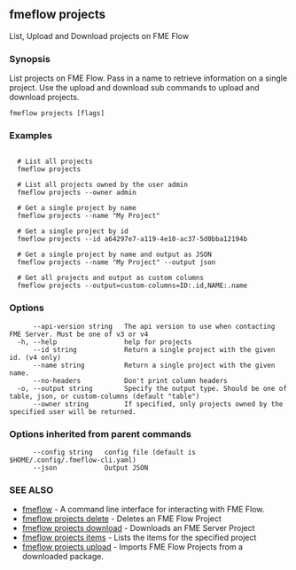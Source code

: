 ## fmeflow projects

List, Upload and Download projects on FME Flow

### Synopsis

List projects on FME Flow. Pass in a name to retrieve information on a single project. Use the upload and download sub commands to upload and download projects.

```
fmeflow projects [flags]
```

### Examples

```

  # List all projects
  fmeflow projects

  # List all projects owned by the user admin
  fmeflow projects --owner admin
  
  # Get a single project by name
  fmeflow projects --name "My Project"
  
  # Get a single project by id
  fmeflow projects --id a64297e7-a119-4e10-ac37-5d0bba12194b
  
  # Get a single project by name and output as JSON
  fmeflow projects --name "My Project" --output json
  
  # Get all projects and output as custom columns
  fmeflow projects --output=custom-columns=ID:.id,NAME:.name
```

### Options

```
      --api-version string   The api version to use when contacting FME Server. Must be one of v3 or v4
  -h, --help                 help for projects
      --id string            Return a single project with the given id. (v4 only)
      --name string          Return a single project with the given name.
      --no-headers           Don't print column headers
  -o, --output string        Specify the output type. Should be one of table, json, or custom-columns (default "table")
      --owner string         If specified, only projects owned by the specified user will be returned.
```

### Options inherited from parent commands

```
      --config string   config file (default is $HOME/.config/.fmeflow-cli.yaml)
      --json            Output JSON
```

### SEE ALSO

* [fmeflow](fmeflow.md)	 - A command line interface for interacting with FME Flow.
* [fmeflow projects delete](fmeflow_projects_delete.md)	 - Deletes an FME Flow Project
* [fmeflow projects download](fmeflow_projects_download.md)	 - Downloads an FME Server Project
* [fmeflow projects items](fmeflow_projects_items.md)	 - Lists the items for the specified project
* [fmeflow projects upload](fmeflow_projects_upload.md)	 - Imports FME Flow Projects from a downloaded package.

